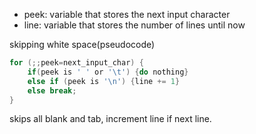 - peek: variable that stores the next input character
- line: variable that stores the number of lines until now

skipping white space(pseudocode)
```java
for (;;peek=next_input_char) {
	if(peek is ' ' or '\t') {do nothing}
	else if (peek is '\n') {line += 1}
	else break;
}
```


skips all blank and tab, increment line if next line.
